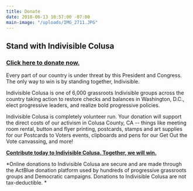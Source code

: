 ```yaml
---
title: Donate
date: 2018-06-13 10:57:00 -07:00
main-image: "/uploads/IMG_2711.JPG"
---
```


## Stand with Indivisible Colusa

### [Click here to donate now.](https://secure.actblue.com/donate/indivisiblecol413728470)

Every part of our country is under threat by this President and Congress. The only way to win is by standing together, Indivisible.

Indivisible Colusa is one of 6,000 grassroots Indivisible groups across the country taking action to restore checks and balances in Washington, D.C., elect progressive leaders, and realize bold progressive policies.

Indivisible Colusa is completely volunteer run. Your donation will support the direct costs of our activism in Colusa County, CA -- things like meeting room rental, button and flyer printing, postcards, stamps and art supplies for our Postcards to Voters events, clipboards and pens for our Get Out the Vote canvassing, and more!

**[Contribute today to Indivisible Colusa. Together, we will win.](https://secure.actblue.com/donate/indivisiblecol413728470#)**

*Online donations to Indivisible Colusa are secure and are made through the ActBlue donation platform used by hundreds of progressive grassroots groups and Democratic campaigns. Donations to Indivisible Colusa are not tax-deductible. *